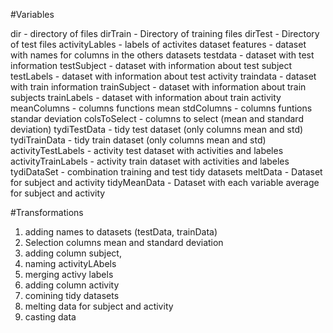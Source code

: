 #Variables

dir - directory of files
dirTrain - Directory of training files
dirTest  - Directory of test files
activityLables - labels of activites dataset
features -  dataset with names for columns in the others datasets
testdata - dataset with test information
testSubject - dataset with information about test subject
testLabels  - dataset with information about test activity 
traindata - dataset with train information
trainSubject - dataset with information about train subjects
trainLabels  - dataset with information about train activity 
meanColumns - columns functions mean
stdColumns - columns funtions standar deviation
colsToSelect - columns to select (mean and standard deviation)
tydiTestData - tidy test dataset (only columns mean and std)
tydiTrainData - tidy train dataset (only columns mean and std)
activityTestLabels - activity test dataset with activities and labeles 
activityTrainLabels - activity train dataset with activities and labeles 
tydiDataSet - combination training and test tidy datasets
meltData - Dataset for subject and activity
tidyMeanData - Dataset with each variable average for subject and activity



#Transformations
1. adding names to datasets (testData, trainData)
2. Selection columns mean and standard deviation
3. adding column subject, 
4. naming activityLAbels
5. merging activy labels 
6. adding column activity
7. comining tidy datasets
8. melting data for subject and activity
9. casting data 